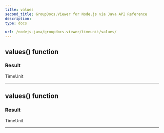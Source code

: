 ```yaml
---
title: values
second_title: GroupDocs.Viewer for Node.js via Java API Reference
description: 
type: docs

url: /nodejs-java/groupdocs.viewer/timeunit/values/
---
```


## values()  function


### Result
TimeUnit


---


## values()  function


### Result
TimeUnit


---


